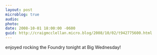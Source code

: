 ```yaml
---
layout: post
microblog: true
audio: 
photo: 
date: 2008-10-01 18:00:00 -0600
guid: http://craigmcclellan.micro.blog/2008/10/02/t942775600.html
---
```

enjoyed rocking the Foundry tonight at Big Wednesday!
